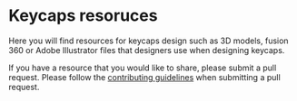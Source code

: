 # Keycaps resoruces

Here you will find resources for keycaps design such as 3D models, fusion 360 or Adobe Illustrator files that designers use when designing keycaps.

If you have a resource that you would like to share, please submit a pull request. Please follow the [contributing guidelines](../CONTRIBUTING.md) when submitting a pull request.